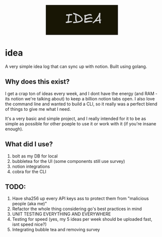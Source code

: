 <div align="center">
  <img src="assets/image.png" alt="alt text" />
</div>

# idea
A very simple idea log that can sync up with notion. Built using golang. 

## Why does this exist? 
I get a crap ton of ideas every week, and I dont have the energy (and RAM - its notion we're talking about) to keep a billion notion tabs open. I also love the command line and wanted to build a CLI, so it really was a perfect blend of things to give me what I need. 

It's a very basic and simple project, and I really intended for it to be as simple as possible for other poeple to use it or work with it (if you're insane enough). 

## What did I use? 
1. bolt as my DB for local
2. bubbletea for the UI (some components still use survey)
3. notion integrations 
4. cobra for the CLI

## TODO: 
1. Have sha256 up every API keys ass to protect them from "malicious people (aka me)"
2. Refactor the whole thing considering go's best practices in mind
3. UNIT TESTING EVERYTHING AND EVERYWHERE
4. Testing for speed (yes, my 5 ideas per week should be uploaded fast, isnt speed nice?)
5. Integrating bubble tea and removing survey